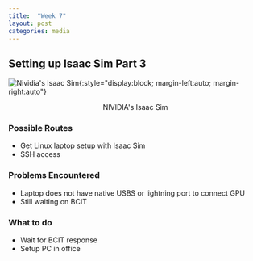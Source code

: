 ```yaml
---
title:  "Week 7"
layout: post
categories: media
---
```


## Setting up Isaac Sim Part 3

 ![Nividia's Isaac Sim](https://www.nvidia.com/content/dam/en-zz/Solutions/gtcf20/omniverse/refresh-open-beta/nvidia-omniverse-isaac-sim-icon-128.png){:style="display:block; margin-left:auto; margin-right:auto"}

<p style="text-align: center;">NIVIDIA's Isaac Sim</p>



### Possible Routes

* Get Linux laptop setup with Isaac Sim
* SSH access 


### Problems Encountered

* Laptop does not have native USBS or lightning port to connect GPU
* Still waiting on BCIT

### What to do

* Wait for BCIT response
* Setup PC in office


